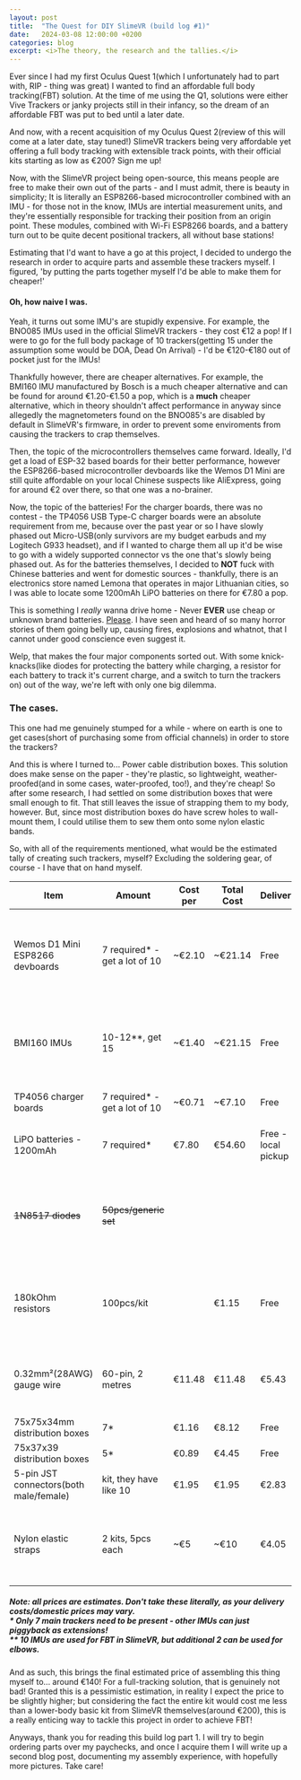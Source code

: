 ```yaml
---
layout: post
title:  "The Quest for DIY SlimeVR (build log #1)"
date:   2024-03-08 12:00:00 +0200
categories: blog
excerpt: <i>The theory, the research and the tallies.</i>
---
```


Ever since I had my first Oculus Quest 1(which I unfortunately had to part with, RIP - thing was great) I wanted to find an affordable full body tracking(FBT) solution. At the time of me using the Q1, solutions were either Vive Trackers or janky projects still in their infancy, so the dream of an affordable FBT was put to bed until a later date.

And now, with a recent acquisition of my Oculus Quest 2(review of this will come at a later date, stay tuned!) SlimeVR trackers being very affordable yet offering a full body tracking with extensible track points, with their official kits starting as low as €200? Sign me up!

Now, with the SlimeVR project being open-source, this means people are free to make their own out of the parts - and I must admit, there is beauty in simplicity; It is literally an ESP8266-based microcontroller combined with an IMU - for those not in the know, IMUs are intertial measurement units, and they're essentially responsible for tracking their position from an origin point. These modules, combined with Wi-Fi ESP8266 boards, and a battery turn out to be quite decent positional trackers, all without base stations!

Estimating that I'd want to have a go at this project, I decided to undergo the research in order to acquire parts and assemble these trackers myself. I figured, 'by putting the parts together myself I'd be able to make them for cheaper!'

#### **Oh, how naive I was.**

Yeah, it turns out some IMU's are stupidly expensive. For example, the BNO085 IMUs used in the official SlimeVR trackers - they cost €12 a pop! If I were to go for the full body package of 10 trackers(getting 15 under the assumption some would be DOA, Dead On Arrival) - I'd be €120-€180 out of pocket just for the IMUs! <br>

Thankfully however, there are cheaper alternatives. For example, the BMI160 IMU manufactured by Bosch is a much cheaper alternative and can be found for around €1.20-€1.50 a pop, which is a **much** cheaper alternative, which in theory shouldn't affect performance in anyway since allegedly the magnetometers found on the BNO085's are disabled by default in SlimeVR's firmware, in order to prevent some enviroments from causing the trackers to crap themselves.

Then, the topic of the microcontrollers themselves came forward. Ideally, I'd get a load of ESP-32 based boards for their better performance, however the ESP8266-based microcontroller devboards like the Wemos D1 Mini are still quite affordable on your local Chinese suspects like AliExpress, going for around €2 over there, so that one was a no-brainer.

Now, the topic of the batteries! For the charger boards, there was no contest - the TP4056 USB Type-C charger boards were an absolute requirement from me, because over the past year or so I have slowly phased out Micro-USB(only survivors are my budget earbuds and my Logitech G933 headset), and if I wanted to charge them all up it'd be wise to go with a widely supported connector vs the one that's slowly being phased out. As for the batteries themselves, I decided to **NOT** fuck with Chinese batteries and went for domestic sources - thankfully, there is an electronics store named Lemona that operates in major Lithuanian cities, so I was able to locate some 1200mAh LiPO batteries on there for €7.80 a pop.<br>

This is something I *really* wanna drive home - Never **EVER** use cheap or unknown brand batteries. <ins>Please</ins>. I have seen and heard of so many horror stories of them going belly up, causing fires, explosions and whatnot, that I cannot under good conscience even suggest it.

Welp, that makes the four major components sorted out. With some knick-knacks(like diodes for protecting the battery while charging, a resistor for each battery to track it's current charge, and a switch to turn the trackers on) out of the way, we're left with only one big dilemma.

### The cases.

This one had me genuinely stumped for a while - where on earth is one to get cases(short of purchasing some from official channels) in order to store the trackers?

And this is where I turned to... Power cable distribution boxes. This solution does make sense on the paper - they're plastic, so lightweight, weather-proofed(and in some cases, water-proofed, too!), and they're cheap! So after some research, I had settled on some distribution boxes that were small enough to fit. That still leaves the issue of strapping them to my body, however. But, since most distribution boxes do have screw holes to wall-mount them, I could utilise them to sew them onto some nylon elastic bands.

So, with all of the requirements mentioned, what would be the estimated tally of creating such trackers, myself? Excluding the soldering gear, of course - I have that on hand myself.

| **Item** | **Amount** | **Cost per** | **Total Cost** | **Delivery** | **Link** | **Notes** |
| --- | --- | --- | --- | --- | --- | --- |
| Wemos D1 Mini ESP8266 devboards | 7 required* - get a lot of 10 | ~€2.10 | ~€21.14 | Free | [AliExpress][ali-wemosd1] | Main board - required, but perhaps other ESP8266 devboards go for cheaper? |
| BMI160 IMUs | 10-12**, get 15 | ~€1.40 | ~€21.15 | Free | [AliExpress][ali-bmi160] | The go-to IMUs for DIYers, because BNO085's are too much $$$ |
| TP4056 charger boards | 7 required* - get a lot of 10 | ~€0.71 | ~€7.10 | Free | [AliExpress][ali-tp4056] | Must-have if using batteries. |
| LiPO batteries - 1200mAh | 7 required* | €7.80 | €54.60 | Free - local pickup | [Lemona][lemona-battery] | Don't mess with Chinese generics. |
| ~~1N8517 diodes~~ | ~~50pcs/generic set~~ |     |     |     | [AliExpress][ali-diodes] | I already had comaptible 1N8519 diodes on hand, so can ignore this. |
| 180kOhm resistors | 100pcs/kit |     | €1.15 | Free | [AliExpress][ali-resistor] | May not even need these if I locate enough in my personal stash. |
| 0.32mm²(28AWG) gauge wire | 60-pin, 2 metres | €11.48 | €11.48 | €5.43 | [AliExpress][ali-wiring] | I might have some laying around... or I might just go for local purchase. |
| 75x75x34mm distribution boxes | 7*  | €1.16 | €8.12 | Free | [Moki-Vezi][mokveza-bigbox] |     |
| 75x37x39 distribution boxes | 5*  | €0.89 | €4.45 | Free | [Moki-Vezi][mokveza-smallbox] |     |
| 5-pin JST connectors(both male/female) | kit, they have like 10 | €1.95 | €1.95 | €2.83 | [AliExpress][ali-jst] |     |
| Nylon elastic straps | 2 kits, 5pcs each | ~€5 | ~€10 | €4.05 | AliExpress | Maybe get different sizes, some for IMU extensions vs main assemblies? |

<h5><b>Note:</b> all prices are estimates. Don't take these literally, as your delivery costs/domestic prices may vary.<br>
<b>*</b> Only 7 main trackers need to be present - other IMUs can just piggyback as extensions!<br>
<b>**</b> 10 IMUs are used for FBT in SlimeVR, but additional 2 can be used for elbows.</h5>
And as such, this brings the final estimated price of assembling this thing myself to... around €140! For a full-tracking solution, that is genuinely not bad! Granted this is a pessimistic estimation, in reality I expect the price to be slightly higher; but considering the fact the entire kit would cost me less than a lower-body basic kit from SlimeVR themselves(around €200), this is a really enticing way to tackle this project in order to achieve FBT!

Anyways, thank you for reading this build log part 1. I will try to begin ordering parts over my paychecks, and once I acquire them I will write up a second blog post, documenting my assembly experience, with hopefully more pictures. Take care!

[ali-wemosd1]: https://vi.aliexpress.com/item/1005006473868001.html

[ali-bmi160]: https://vi.aliexpress.com/item/1005006207624812.html

[ali-tp4056]: https://vi.aliexpress.com/item/32649780468.html

[ali-resistor]: https://vi.aliexpress.com/item/1005002475253173.html

[ali-wiring]: https://vi.aliexpress.com/item/1005004501190350.html

[ali-jst]: https://vi.aliexpress.com/item/1005005961786030.html

[ali-diodes]: https://vi.aliexpress.com/item/1005005707666232.html

[ali-strap]: https://github.com/jekyll/minima

[lemona-battery]: https://www.lemona.lt/lipo-akumuliatoriaus-cele-3-7v-850mah-6-0x30x48mm-su-jst-lp603048-akyga.html

[mokveza-bigbox]: https://mokivezi.lt/9721970-paskirstymo-dezute-n5-pavirsine-75-x-75-x-39-mm-ip54-pilka

[mokveza-smallbox]: https://mokivezi.lt/9721973-paskirstymo-dezute-n8-pavirsine-75-x-37-x-39-mm-ip54-pilka